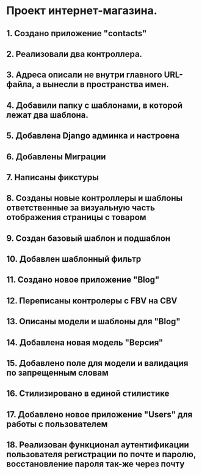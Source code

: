 # Проект интернет-магазина.

## 1. Создано приложение "contacts"
## 2. Реализовали два контроллера.
## 3. Адреса описали не внутри главного URL-файла, а вынесли в пространства имен.
## 4. Добавили папку с шаблонами, в которой лежат два шаблона.

## 5. Добавлена Django админка и настроена
## 6. Добавлены Миграции
## 7. Написаны фикстуры
## 8. Созданы новые контроллеры и шаблоны ответственные за визуальную часть отображения страницы с товаром
## 9. Создан базовый шаблон и подшаблон
## 10. Добавлен шаблонный фильтр
## 11. Создано новое приложение "Blog"
## 12. Переписаны контролеры с FBV на CBV
## 13. Описаны модели и шаблоны для "Blog"
## 14. Добавлена новая модель "Версия"
## 15. Добавлено поле для модели и валидация по запрещенным словам
## 16. Стилизировано в единой стилистике
## 17. Добавлено новое приложение "Users" для работы с пользователем
## 18. Реализован функционал аутентификации пользователя регистрации по почте и паролю, восстановление пароля так-же через почту
